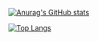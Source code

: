 [![Anurag's GitHub stats](https://github-readme-stats.vercel.app/api?username=donmedina&count_private=true&theme=synthwave&show_icons=true)](https://github.com/anuraghazra/github-readme-stats)

[![Top Langs](https://github-readme-stats.vercel.app/api/top-langs/?username=donmedina&layout=compact&theme=synthwave)](https://github.com/anuraghazra/github-readme-stats)


